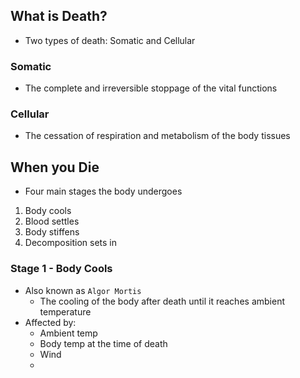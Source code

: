 ## What is Death?
- Two types of death: Somatic and Cellular

### Somatic
- The complete and irreversible stoppage of the vital functions

### Cellular
- The cessation of respiration and metabolism of the body tissues

## When you Die
- Four main stages the body undergoes

1. Body cools
2. Blood settles
3. Body stiffens
4. Decomposition sets in

### Stage 1 - Body Cools
- Also known as `Algor Mortis`
	- The cooling of the body after death until it reaches ambient temperature
- Affected by:
	- Ambient temp
	- Body temp at the time of death
	- Wind
	- 